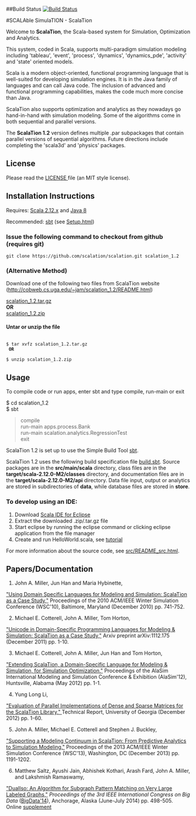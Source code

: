 ##Build Status
[![Build Status](https://travis-ci.org/mvnural/scalation.svg)](https://travis-ci.org/mvnural/scalation)

#SCALAble SimulaTION - ScalaTion

Welcome to **ScalaTion**, the Scala-based system for Simulation, Optimization and Analytics.

This system, coded in Scala, supports multi-paradigm simulation modeling including
'tableau', 'event', 'process', 'dynamics', 'dynamics_pde', 'activity' and 'state' oriented models.

Scala is a modern object-oriented, functional programming language that is well-suited for developing simulation engines. It is in the Java family of languages and can call Java code. The inclusion of advanced and functional programming capabilities, makes the code much more concise than Java.

ScalaTion also supports optimization and analytics as they nowadays go hand-in-hand with simulation modeling.
Some of the algorithms come in both sequential and parallel versions.

The **ScalaTion 1.2** version defines multiple .par subpackages that contain parallel versions of sequential algorithms.
Future directions include completing the 'scala3d' and 'physics' packages.

## License
Please read the <a href = LICENSE.html> LICENSE </a> file (an MIT style license).

## Installation Instructions

Requires:
<a href = "http://www.scala-lang.org/downloads">Scala 2.12.x</a> and
<a href = "http://www.oracle.com/technetwork/java/javase/downloads">Java 8</a>

Recommended:
<a href = "http://www.scala-sbt.org/">sbt</a> 
(see <a href = "http://www.scala-sbt.org/0.13/tutorial/Setup.html">Setup.html</a>)

### Issue the following command to checkout from github (requires git)
`git clone https://github.com/scalation/scalation.git scalation_1.2`

### (Alternative Method)
Download one of the following two files from ScalaTion website (http://cobweb.cs.uga.edu/~jam/scalation_1.2/README.html)

<a href = "http://cobweb.cs.uga.edu/~jam/scalation_1.2.tar.gz"> scalation_1.2.tar.gz </a> <br> <b>OR</b> <br>
<a href = "http://cobweb.cs.uga.edu/~jam/scalation_1.2.zip"> scalation_1.2.zip </a>

<p>
<h4>Untar or unzip the file</h4>

<pre><code>
$ tar xvfz scalation_1.2.tar.gz <br> <b>OR</b> <br>
$ unzip scalation_1.2.zip
</code></pre>

## Usage

To compile code or run apps, enter sbt and type compile, run-main or exit

$ cd scalation_1.2 <br>
$ sbt <br>
> compile <br>
> run-main apps.process.Bank <br>
> run-main scalation.analytics.RegressionTest <br>
> exit



ScalaTion 1.2 is set up to use the Simple Build Tool <a href = "http://www.scala-sbt.org">sbt</a>.


ScalaTion 1.2 uses the following build specification file
<a href = "build.sbt">build.sbt</a>.
Source packages are in the <b>src/main/scala</b> directory,
class files are in the <b>target/scala-2.12.0-M2/classes</b> directory, and
documentation files are in the <b>target/scala-2.12.0-M2/api</b> directory.
Data file input, output or analytics are stored in subdirectories of <b>data</b>,
while database files are stored in <b>store</b>.

### To develop using an IDE:
<ol>
<li>
Download <a href = "http://typesafe.com/stack/downloads/scala-ide">Scala IDE for Eclipse</a>
<li>
Extract the downloaded .zip/.tar.gz file
<li>
Start eclipse by running the eclipse command or clicking eclipse application from the file manager
<li>
Create and run HelloWorld.scala, see <a href = "https://www.assembla.com/spaces/scala-ide/wiki/tutorial">tutorial</a>
</ol>


For more information about the source code, see 
<a href = "src/README_src.html">src/README_src.html</a>.

## Papers/Documentation ##

1. John A. Miller, Jun Han and Maria Hybinette,
<a href = "http://informs-sim.org/wsc10papers/067.pdf">
"Using Domain Specific Languages for Modeling and Simulation: ScalaTion as a Case Study,"</a>
Proceedings of the 2010 ACM/IEEE Winter Simulation Conference (WSC'10),
Baltimore, Maryland (December 2010) pp. 741-752.

2. Michael E. Cotterell, John A. Miller, Tom Horton,
<a href = "http://arxiv.org/abs/1112.1751">
"Unicode in Domain-Specific Programming Languages for Modeling & Simulation:
ScalaTion as a Case Study,"</a>
Arxiv preprint arXiv:1112.175
(December 2011) pp. 1-10.

3. Michael E. Cotterell, John A. Miller, Jun Han and Tom Horton,
<a href = "../scalation_papers/alasim/alasim_extended_abstract.pdf">
"Extending ScalaTion, a Domain-Specific Language for Modeling & Simulation, for Simulation Optimization,"</a>
Proceedings of the AlaSim International Modeling and Simulation Conference & Exhibition (AlaSim'12),
Huntsville, Alabama (May 2012) pp. 1-1.

4. Yung Long Li,
<a href = "../home/theses/li_thesis/thesis/TR_Yung_Long_Li.pdf">
"Evaluation of Parallel Implementations of Dense and Sparse
Matrices for the ScalaTion Library," </a>
Technical Report,
University of Georgia (December 2012) pp. 1-60.

5. John A. Miller, Michael E. Cotterell and Stephen J. Buckley,
<a href = "http://informs-sim.org/wsc13papers/includes/files/104.pdf">
"Supporting a Modeling Continuum in ScalaTion: From Predictive Analytics to Simulation Modeling,"</a>
Proceedings of the 2013 ACM/IEEE Winter Simulation Conference (WSC'13),
Washington, DC (December 2013) pp. 1191-1202. 

6. Matthew Saltz, Ayushi Jain, Abhishek Kothari, Arash Fard, John A. Miller, and Lakshmish Ramaswamy,
<a href = "http://www.thecloudcomputing.org/2014/AdvanceProgram-ICWS-SCC-CLOUD-MS-BigDataCongress-SERVICES-2014.pdf">
"DualIso: An Algorithm for Subgraph Pattern Matching on Very Large Labeled Graphs,"</a>
<I> Proceedings of the 3rd IEEE International Congress on Big Data </I>
(<a href = "http://www.ieeebigdata.org/2014">BigData'14</a>),
Anchorage, Alaska (June-July 2014) pp. 498-505.
<br>
Online <a href = "../home/theses/jain_thesis/bigdata_2014/BigDataCong2014_DualIso_Supplement.pdf">supplement</a>


